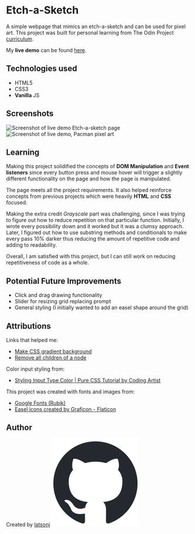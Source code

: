 # Etch-a-Sketch

A simple webpage that mimics an etch-a-sketch and can be used for pixel art. This project was built for personal learning from The Odin Project [curriculum](https://www.theodinproject.com/lessons/foundations-etch-a-sketch).

My **live demo** can be found [here](https://latsonj.github.io/etch-a-sketch/).

## Technologies used

 - HTML5
 - CSS3
 - **Vanilla** JS

## Screenshots

  <img src="./images/READMEdemo1" alt="Screenshot of live demo Etch-a-sketch page" width="100px">
  <img src="./images/READMEdemo2" alt="Screenshot of live demo, Pacman pixel art" width="100px">

## Learning

Making this project solidified the concepts of **DOM Manipulation** and **Event listeners** since every button press and mouse hover will trigger a slightly different functionality on the page and how the page is manipulated.

The page meets all the project requirements. It also helped reinforce concepts from previous projects which were heavily **HTML** and **CSS** focused.

Making the extra credit *Grayscale* part was challenging, since I was trying to figure out how to reduce repetition on that particular function. Initially, I wrote every possibility down and it worked but it was a clumsy approach. Later, I figured out how to use substring methods and conditionals to make every pass 10% darker thus reducing the amount of repetitive code and adding to readability.

Overall, I am satisfied with this project, but I can still work on reducing repetitiveness of code as a whole.

## Potential Future Improvements

  - Click and drag drawing functionality
  - Slider for resizing grid replacing prompt
  - General styling (I initially wanted to add an easel shape around the grid)

## Attributions

Links that helped me:

  - [Make CSS gradient background](https://stackoverflow.com/questions/2869212/css3-gradient-background-set-on-body-doesnt-stretch-but-instead-repeats)
  - [Remove all children of a node](https://medium.com/front-end-weekly/remove-all-children-of-the-node-in-javascript-968ad8f120eb)

Color input styling from:

  - [Styling Input Type Color | Pure CSS Tutorial by Coding Artist](https://codingartistweb.com/2021/09/styling-input-type-color-pure-css-tutorial/)

This project was created with fonts and images from:

 - [Google Fonts (Rubik)](https://fonts.google.com/)
 - [Easel icons created by Graficon - Flaticon](https://www.flaticon.com/free-icons/easel)

## Author

Created by [latsonj](https://github.com/latsonj) [![Github logo](./images/github-mark.png)](https://github.com/latsonj)